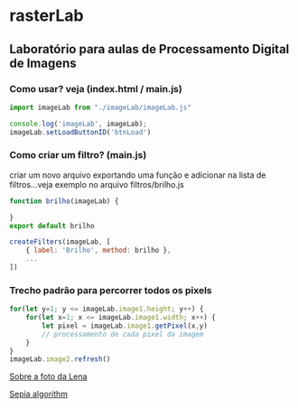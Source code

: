 # rasterLab

## Laboratório para aulas de Processamento Digital de Imagens


### Como usar? veja (index.html / main.js) 

```javascript
import imageLab from "./imageLab/imageLab.js"

console.log('imageLab', imageLab);
imageLab.setLoadButtonID('btnLoad')
```

### Como criar um filtro? (main.js) 

criar um novo arquivo exportando uma função e adicionar na lista de filtros...veja exemplo no arquivo filtros/brilho.js

```javascript
function brilho(imageLab) {

}
export default brilho
```

```javascript
createFilters(imageLab, [
    { label: 'Brilho', method: brilho },
    ...
])
```

### Trecho padrão para percorrer todos os pixels 

```javascript
for(let y=1; y <= imageLab.image1.height; y++) {
    for(let x=1; x <= imageLab.image1.width; x++) {
        let pixel = imageLab.image1.getPixel(x,y)
        // processamento de cada pixel da imagem
    }
}
imageLab.image2.refresh()
```

[Sobre a foto da Lena](https://en.wikipedia.org/wiki/Lenna)

[Sepia algorithm](https://leware.net/photo/blogSepia.html) 